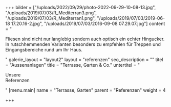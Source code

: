 +++
bilder = ["/uploads/2022/09/29/photo-2022-09-29-10-08-13.jpg", "/uploads/2019/07/03/R_Mediterran3.png", "/uploads/2019/07/03/R_Mediterran1.png", "/uploads/2019/07/03/2019-06-18 17.20.16-2.jpg", "/uploads/2019/07/03/2016-09-08 07.29.07.jpg"]
content = "<p>Fliesen sind nicht nur langlebig sondern auch optisch ein echter Hingucker. In rutschhemmenden Varianten besonders zu empfehlen für Treppen und Eingangsbereiche rund um Ihr Haus.</p>"
galerie_layout = "layout2"
layout = "referenzen"
seo_description = ""
titel = "Aussenanlagen"
title = "Terrasse, Garten & Co."
untertitel = "<p>Unsere<br>Referenzen</p>"
[menu.main]
name = "Terrasse, Garten"
parent = "Referenzen"
weight = 4

+++
